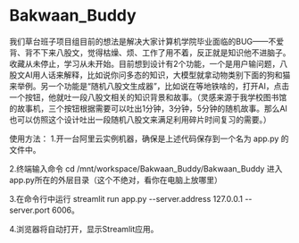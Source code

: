 # Bakwaan_Buddy
我们草台班子项目组目前的想法是解决大家计算机学院毕业面临的BUG——不爱背、背不下来八股文，觉得枯燥、烦、工作了用不着，反正就是知识他不进脑子。收藏从未停止，学习从未开始。目前想到设计有2个功能，一个是用户输问题，八股文AI用人话来解释，比如说你问多态的知识，大模型就拿动物类别下面的狗和猫来举例。另一个功能是“随机八股文生成器”，比如说在等地铁啥的，打开AI，点击一个按钮，他就吐一段八股文相关的知识背景和故事。（灵感来源于我学校图书馆的故事机，三个按钮根据需要可以吐出1分钟，3分钟，5分钟的随机故事。那么AI也可以仿照这个设计吐出一段随机八股文来满足利用碎片时间复习的需要。）

使用方法：
1.开一台阿里云实例机器，确保是上述代码保存到一个名为 app.py 的文件中。

2.终端输入命令 cd /mnt/workspace/Bakwaan_Buddy/Bakwaan_Buddy 进入app.py所在的外层目录（这个不绝对，看你在电脑上放哪里）

3.在命令行中运行 streamlit run app.py --server.address 127.0.0.1 --server.port 6006。

4.浏览器将自动打开，显示Streamlit应用。
